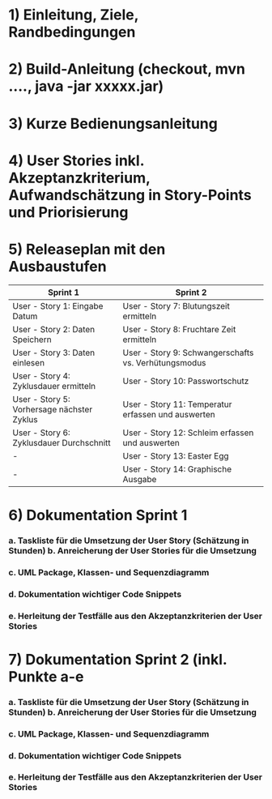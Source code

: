 # 1) Einleitung, Ziele, Randbedingungen
# 2) Build-Anleitung (checkout, mvn ...., java -jar xxxxx.jar)
# 3) Kurze Bedienungsanleitung
# 4) User Stories inkl. Akzeptanzkriterium, Aufwandschätzung in Story-Points und Priorisierung
# 5) Releaseplan mit den Ausbaustufen
Sprint 1       | Sprint 2                                         
---------------|--------------------------------------------------
 User - Story 1: Eingabe Datum | User - Story 7: Blutungszeit ermitteln
 User - Story 2: Daten Speichern | User - Story 8: Fruchtare Zeit ermitteln
 User - Story 3: Daten einlesen | User - Story 9: Schwangerschafts vs. Verhütungsmodus
 User - Story 4: Zyklusdauer ermitteln | User - Story 10: Passwortschutz
 User - Story 5: Vorhersage nächster Zyklus | User - Story 11: Temperatur erfassen und auswerten
User - Story 6: Zyklusdauer Durchschnitt | User - Story 12: Schleim erfassen und auswerten
- | User - Story 13: Easter Egg
- | User - Story 14: Graphische Ausgabe

# 6) Dokumentation Sprint 1
### a. Taskliste für die Umsetzung der User Story (Schätzung in Stunden) b. Anreicherung der User Stories für die Umsetzung
### c. UML Package, Klassen- und Sequenzdiagramm
### d. Dokumentation wichtiger Code Snippets
### e. Herleitung der Testfälle aus den Akzeptanzkriterien der User Stories
# 7) Dokumentation Sprint 2 (inkl. Punkte a-e
### a. Taskliste für die Umsetzung der User Story (Schätzung in Stunden) b. Anreicherung der User Stories für die Umsetzung
### c. UML Package, Klassen- und Sequenzdiagramm
### d. Dokumentation wichtiger Code Snippets
### e. Herleitung der Testfälle aus den Akzeptanzkriterien der User Stories
